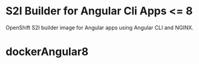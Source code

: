# S2I Builder for Angular Cli Apps <= 8
OpenShift S2I builder image for Angular apps using Angular CLI and NGINX.

# dockerAngular8
